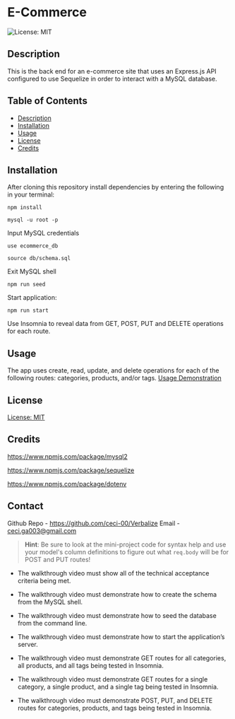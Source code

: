 # E-Commerce
![License: MIT](https://img.shields.io/badge/License-MIT-yellow.svg)

## Description
This is the back end for an e-commerce site that uses an Express.js API configured to use Sequelize in order to interact with a MySQL database.

## Table of Contents
* [Description](#description)
* [Installation](#installation)
* [Usage](#usage)
* [License](#license)
* [Credits](#credits)

## Installation
After cloning this repository install dependencies by entering the following in your terminal:

```terminal
npm install
```
```terminal
mysql -u root -p
```
Input MySQL credentials
```terminal
use ecommerce_db
```
```terminal
source db/schema.sql
```
Exit MySQL shell
```terminal
npm run seed
```
Start application:
```terminal
npm run start
```
Use Insomnia to reveal data from GET, POST, PUT and DELETE operations for each route.

## Usage
The app uses create, read, update, and delete operations for each of the following routes: categories, products, and/or tags.
[Usage Demonstration](<./assets/.mp4>)

## License
[License: MIT](https://opensource.org/licenses/MIT)

## Credits
https://www.npmjs.com/package/mysql2

https://www.npmjs.com/package/sequelize

https://www.npmjs.com/package/dotenv


## Contact
Github Repo - https://github.com/ceci-00/Verbalize
Email - ceci.ga003@gmail.com


> **Hint**: Be sure to look at the mini-project code for syntax help and use your model's column definitions to figure out what `req.body` will be for POST and PUT routes!

* The walkthrough video must show all of the technical acceptance criteria being met.

* The walkthrough video must demonstrate how to create the schema from the MySQL shell.

* The walkthrough video must demonstrate how to seed the database from the command line.

* The walkthrough video must demonstrate how to start the application’s server.

* The walkthrough video must demonstrate GET routes for all categories, all products, and all tags being tested in Insomnia.

* The walkthrough video must demonstrate GET routes for a single category, a single product, and a single tag being tested in Insomnia.

* The walkthrough video must demonstrate POST, PUT, and DELETE routes for categories, products, and tags being tested in Insomnia.
